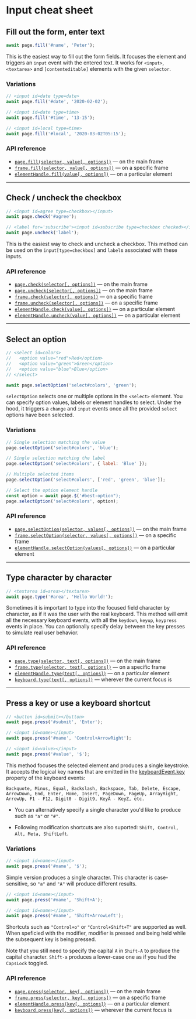 # Input cheat sheet

## Fill out the form, enter text
```js
await page.fill('#name', 'Peter');
```

This is the easiest way to fill out the form fields. It focuses the element and triggers an `input` event with the entered text. It works for `<input>`, `<textarea>` and `[contenteditable]` elements with the given `selector`.

### Variations

```js
// <input id=date type=date>
await page.fill('#date', '2020-02-02');

// <input id=date type=time>
await page.fill('#time', '13-15');

// <input id=local type=time>
await page.fill('#local', '2020-03-02T05:15');

```

### API reference

- [`page.fill(selector, value[, options])`](https://github.com/microsoft/playwright/blob/master/docs/api.md#pagefillselector-value-options) — on the main frame
- [`frame.fill(selector, value[, options])`](https://github.com/microsoft/playwright/blob/master/docs/api.md#framefillselector-value-options) — on a specific frame
- [`elementHandle.fill(value[, options])`](https://github.com/microsoft/playwright/blob/master/docs/api.md#elementhandlefillvalue-options) — on a particular element


---
## Check / uncheck the checkbox

```js
// <input id=agree type=checkbox></input>
await page.check('#agree');

// <label for='subscribe'><input id=subscribe type=checkbox checked></input></label>
await page.uncheck('label');
```

This is the easiest way to check and uncheck a checkbox. This method can be used on the `input[type=checkbox]` and `label`s associated with these inputs.

### API reference

- [`page.check(selector[, options])`](https://github.com/microsoft/playwright/blob/master/docs/api.md#pagecheckselector-options) — on the main frame
- [`page.uncheck(selector[, options])`](https://github.com/microsoft/playwright/blob/master/docs/api.md#pageuncheckselector-options) — on the main frame
- [`frame.check(selector[, options])`](https://github.com/microsoft/playwright/blob/master/docs/api.md#framecheckselector-options) — on a specific frame
- [`frame.uncheck(selector[, options])`](https://github.com/microsoft/playwright/blob/master/docs/api.md#frameuncheckselector-options) — on a specific frame
- [`elementHandle.check(value[, options])`](https://github.com/microsoft/playwright/blob/master/docs/api.md#elementhandleuncheckoptions) — on a particular element
- [`elementHandle.uncheck(value[, options])`](https://github.com/microsoft/playwright/blob/master/docs/api.md#elementhandleuncheckoptions) — on a particular element



---
## Select an option

```js
// <select id=colors>
//   <option value="red">Red</option>
//   <option value="green">Green</option>
//   <option value="blue">Blue</option>
// </select>

await page.selectOption('select#colors', 'green');
```

`selectOption` selects one or multiple options in the `<select>` element. You can specify option values, labels or element handles to select. Under the hood, it triggers a `change` and `input` events once all the provided `select` options have been selected.

### Variations

```js
// Single selection matching the value
page.selectOption('select#colors', 'blue');

// Single selection matching the label
page.selectOption('select#colors', { label: 'Blue' });

// Multiple selected items
page.selectOption('select#colors', ['red', 'green', 'blue']);

// Select the option element handle
const option = await page.$('#best-option");
page.selectOption('select#colors', option);
```

### API reference

- [`page.selectOption(selector, values[, options])`](https://github.com/microsoft/playwright/blob/master/docs/api.md#pageselectoptionselector-values-options) — on the main frame
- [`frame.selectOption(selector, values[, options])`](https://github.com/microsoft/playwright/blob/master/docs/api.md#frameselectoptionselector-values-options) — on a specific frame
- [`elementHandle.selectOption(values[, options])`](https://github.com/microsoft/playwright/blob/master/docs/api.md#elementhandleselectoptionvalues-options) — on a particular element



---
## Type character by character

```js
// <textarea id=area></textarea>
await page.type('#area', 'Hello World!');
```

Sometimes it is important to type into the focused field character by character, as if it was the user with the real keyboard. This method will emit all the necessary keyboard events, with all the `keydown`, `keyup`, `keypress` events in place. You can optionally specify delay between the key presses to simulate real user behavior.

### API reference

- [`page.type(selector, text[, options])`](https://github.com/microsoft/playwright/blob/master/docs/api.md#pagetypeselector-text-options) — on the main frame
- [`frame.type(selector, text[, options])`](https://github.com/microsoft/playwright/blob/master/docs/api.md#frametypeselector-text-options) — on a specific frame
- [`elementHandle.type(text[, options])`](https://github.com/microsoft/playwright/blob/master/docs/api.md#elementhandletypetext-options) — on a particular element
- [`keyboard.type(text[, options])`](https://github.com/microsoft/playwright/blob/master/docs/api.md#keyboardtypetext-options) — wherever the current focus is



---
## Press a key or use a keyboard shortcut

```js
// <button id=submit></button>
await page.press('#submit', 'Enter');

// <input id=name></input>
await page.press('#name', 'Control+ArrowRight');

// <input id=value></input>
await page.press('#value', '$');
```

This method focuses the selected element and produces a single keystroke. It accepts the logical key names that are emitted in the [keyboardEvent.key](https://developer.mozilla.org/en-US/docs/Web/API/KeyboardEvent/key) property of the keyboard events:

```
Backquote, Minus, Equal, Backslash, Backspace, Tab, Delete, Escape, ArrowDown, End, Enter, Home, Insert, PageDown, PageUp, ArrayRight, ArrowUp, F1 - F12, Digit0 - Digit9, KeyA - KeyZ, etc.
```

- You can alternatively specify a single character you'd like to produce such as `"a"` or `"#"`.

- Following modification shortcuts are also suported: `Shift, Control, Alt, Meta, ShiftLeft`.


### Variations

```js
// <input id=name></input>
await page.press('#name', '$');
```

Simple version produces a single character. This character is case-sensitive, so `"a"` and `"A"` will produce different results.


```js
// <input id=name></input>
await page.press('#name', 'Shift+A');

// <input id=name></input>
await page.press('#name', 'Shift+ArrowLeft');
```

Shortcuts such as `"Control+o"` or `"Control+Shift+T"` are supported as well. When speficied with the modifier, modifier is pressed and being held while the subsequent key is being pressed.

Note that you still need to specify the capital `A` in `Shift-A` to produce the capital character. `Shift-a` produces a lower-case one as if you had the `CapsLock` toggled.


### API reference

- [`page.press(selector, key[, options])`](https://github.com/microsoft/playwright/blob/master/docs/api.md#pagepressselector-key-options) — on the main frame
- [`frame.press(selector, key[, options])`](https://github.com/microsoft/playwright/blob/master/docs/api.md#framepressselector-key-options) — on a specific frame
- [`elementHandle.press(key[, options])`](https://github.com/microsoft/playwright/blob/master/docs/api.md#elementhandlepresskey-options) — on a particular element
- [`keyboard.press(key[, options])`](https://github.com/microsoft/playwright/blob/master/docs/api.md#keyboardpresskey-options) — wherever the current focus is
